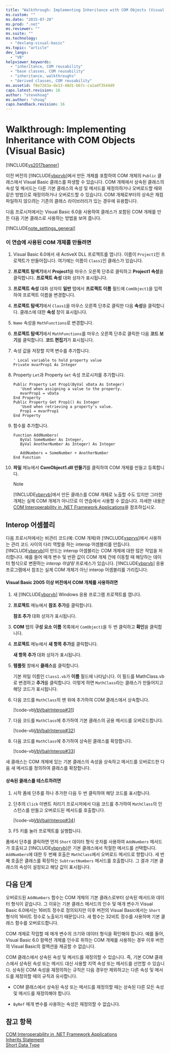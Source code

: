 ```yaml
---
title: "Walkthrough: Implementing Inheritance with COM Objects (Visual Basic) | Microsoft Docs"
ms.custom: ""
ms.date: "2015-07-20"
ms.prod: ".net"
ms.reviewer: ""
ms.suite: ""
ms.technology: 
  - "devlang-visual-basic"
ms.topic: "article"
dev_langs: 
  - "VB"
helpviewer_keywords: 
  - "inheritance, COM reusability"
  - "base classes, COM reusability"
  - "inheritance, walkthroughs"
  - "derived classes, COM reusability"
ms.assetid: f8e7263a-de13-48d1-b67c-ca1adf3544d9
caps.latest.revision: 16
author: "stevehoag"
ms.author: "shoag"
caps.handback.revision: 16
---
```

# Walkthrough: Implementing Inheritance with COM Objects (Visual Basic)
[!INCLUDE[vs2017banner](../../../visual-basic/developing-apps/includes/vs2017banner.md)]

이전 버전의 [!INCLUDE[vbprvb](../../../csharp/programming-guide/concepts/linq/includes/vbprvb-md.md)]에서 만든 개체를 포함하여 COM 개체의 `Public` 클래스에서 Visual Basic 클래스를 파생할 수 있습니다.  COM 개체에서 상속된 클래스의 속성 및 메서드는 다른 기본 클래스의 속성 및 메서드를 재정의하거나 오버로드할 때와 같은 방법으로 재정의하거나 오버로드할 수 있습니다.  COM 개체로부터의 상속은 재컴파일하지 않으려는 기존의 클래스 라이브러리가 있는 경우에 유용합니다.  
  
 다음 프로시저에서는 Visual Basic 6.0을 사용하여 클래스가 포함된 COM 개체를 만든 다음 기본 클래스로 사용하는 방법을 보여 줍니다.  
  
 [!INCLUDE[note_settings_general](../../../csharp/language-reference/compiler-messages/includes/note-settings-general-md.md)]  
  
### 이 연습에 사용된 COM 개체를 만들려면  
  
1.  Visual Basic 6.0에서 새 ActiveX DLL 프로젝트를 엽니다.  이름이 `Project1`인 프로젝트가 만들어집니다.  여기에는 이름이 `Class1`인 클래스가 있습니다.  
  
2.  **프로젝트 탐색기**에서 **Project1**을 마우스 오른쪽 단추로 클릭하고 **Project1 속성**을 클릭합니다.  **프로젝트 속성** 대화 상자가 표시됩니다.  
  
3.  **프로젝트 속성** 대화 상자의 **일반** 탭에서 **프로젝트 이름** 필드에 `ComObject1`을 입력하여 프로젝트 이름을 변경합니다.  
  
4.  **프로젝트 탐색기**에서 `Class1`을 마우스 오른쪽 단추로 클릭한 다음 **속성**을 클릭합니다.  클래스에 대한 **속성** 창이 표시됩니다.  
  
5.  `Name` 속성을 `MathFunctions`로 변경합니다.  
  
6.  **프로젝트 탐색기**에서 `MathFunctions`를 마우스 오른쪽 단추로 클릭한 다음 **코드 보기**를 클릭합니다.  **코드 편집기**가 표시됩니다.  
  
7.  속성 값을 저장할 지역 변수를 추가합니다.  
  
    ```  
    ' Local variable to hold property value  
    Private mvarProp1 As Integer  
    ```  
  
8.  Property `Let`과 Property `Get` 속성 프로시저를 추가합니다.  
  
    ```  
    Public Property Let Prop1(ByVal vData As Integer)  
       'Used when assigning a value to the property.  
       mvarProp1 = vData  
    End Property  
    Public Property Get Prop1() As Integer  
       'Used when retrieving a property's value.  
       Prop1 = mvarProp1  
    End Property  
    ```  
  
9. 함수를 추가합니다.  
  
    ```  
    Function AddNumbers(   
       ByVal SomeNumber As Integer,   
       ByVal AnotherNumber As Integer) As Integer  
  
       AddNumbers = SomeNumber + AnotherNumber  
    End Function  
    ```  
  
10. **파일** 메뉴에서 **ComObject1.dll 만들기**를 클릭하여 COM 개체를 만들고 등록합니다.  
  
    > [!NOTE]
    >  [!INCLUDE[vbprvb](../../../csharp/programming-guide/concepts/linq/includes/vbprvb-md.md)]에서 만든 클래스를 COM 개체로 노출할 수도 있지만 그러한 개체는 실제 COM 개체가 아니므로 이 연습에서 사용할 수 없습니다.  자세한 내용은 [COM Interoperability in .NET Framework Applications](../../../visual-basic/programming-guide/com-interop/com-interoperability-in-net-framework-applications.md)을 참조하십시오.  
  
## Interop 어셈블리  
 다음 프로시저에서는 비관리 코드\(예: COM 개체\)와 [!INCLUDE[vsprvs](../../../csharp/includes/vsprvs-md.md)]에서 사용하는 관리 코드 사이의 다리 역할을 하는 interop 어셈블리를 만듭니다.  [!INCLUDE[vbprvb](../../../csharp/programming-guide/concepts/linq/includes/vbprvb-md.md)]이 만드는 interop 어셈블리는 COM 개체에 대한 많은 작업을 처리합니다. 예를 들어 매개 변수 및 반환 값이 COM 개체 간에 이동할 때 해당하는 데이터 형식으로 변환하는 *interop 마샬링* 프로세스가 있습니다.  [!INCLUDE[vbprvb](../../../csharp/programming-guide/concepts/linq/includes/vbprvb-md.md)] 응용 프로그램에서 참조는 실제 COM 개체가 아닌 interop 어셈블리를 가리킵니다.  
  
#### Visual Basic 2005 이상 버전에서 COM 개체를 사용하려면  
  
1.  새 [!INCLUDE[vbprvb](../../../csharp/programming-guide/concepts/linq/includes/vbprvb-md.md)] Windows 응용 프로그램 프로젝트를 엽니다.  
  
2.  **프로젝트** 메뉴에서 **참조 추가**를 클릭합니다.  
  
     **참조 추가** 대화 상자가 표시됩니다.  
  
3.  **COM** 탭의 **구성 요소 이름** 목록에서 `ComObject1`을 두 번 클릭하고 **확인**을 클릭합니다.  
  
4.  **프로젝트** 메뉴에서 **새 항목 추가**를 클릭합니다.  
  
     **새 항목 추가** 대화 상자가 표시됩니다.  
  
5.  **템플릿** 창에서 **클래스**를 클릭합니다.  
  
     기본 파일 이름인 `Class1.vb`가 **이름** 필드에 나타납니다.  이 필드를 MathClass.vb로 변경하고 **추가**를 클릭합니다.  이렇게 하면 `MathClass`라는 클래스가 만들어지고 해당 코드가 표시됩니다.  
  
6.  다음 코드를 `MathClass`의 맨 위에 추가하여 COM 클래스에서 상속합니다.  
  
     [!code-vb[VbVbalrInterop#31](../../../visual-basic/programming-guide/com-interop/codesnippet/visualbasic/vbvbalrinterop/Class1.vb#31)]  
  
7.  다음 코드를 `MathClass`에 추가하여 기본 클래스의 공용 메서드를 오버로드합니다.  
  
     [!code-vb[VbVbalrInterop#32](../../../visual-basic/programming-guide/com-interop/codesnippet/visualbasic/vbvbalrinterop/Class1.vb#32)]  
  
8.  다음 코드를 `MathClass`에 추가하여 상속된 클래스를 확장합니다.  
  
     [!code-vb[VbVbalrInterop#33](../../../visual-basic/programming-guide/com-interop/codesnippet/visualbasic/vbvbalrinterop/Class1.vb#33)]  
  
 새 클래스는 COM 개체에 있는 기본 클래스의 속성을 상속하고 메서드를 오버로드한 다음 새 메서드를 정의하여 클래스를 확장합니다.  
  
#### 상속된 클래스를 테스트하려면  
  
1.  시작 폼에 단추를 하나 추가한 다음 두 번 클릭하여 해당 코드를 표시합니다.  
  
2.  단추의 `Click` 이벤트 처리기 프로시저에서 다음 코드를 추가하여 `MathClass`의 인스턴스를 만들고 오버로드된 메서드를 호출합니다.  
  
     [!code-vb[VbVbalrInterop#34](../../../visual-basic/programming-guide/com-interop/codesnippet/visualbasic/vbvbalrinterop/Class1.vb#34)]  
  
3.  F5 키를 눌러 프로젝트를 실행합니다.  
  
 폼에서 단추를 클릭하면 먼저 `Short` 데이터 형식 숫자를 사용하여 `AddNumbers` 메서드가 호출되고 [!INCLUDE[vbprvb](../../../csharp/programming-guide/concepts/linq/includes/vbprvb-md.md)]은 기본 클래스에서 적절한 메서드를 선택합니다.  `AddNumbers`에 대한 두 번째 호출은 `MathClass`에서 오버로드 메서드로 향합니다.  세 번째 호출은 클래스를 확장하는 `SubtractNumbers` 메서드를 호출합니다.  그 결과 기본 클래스의 속성이 설정되고 해당 값이 표시됩니다.  
  
## 다음 단계  
 오버로드된 `AddNumbers` 함수는 COM 개체의 기본 클래스로부터 상속된 메서드와 데이터 형식이 같습니다.  그 이유는 기본 클래스 메서드의 인수 및 매개 변수가 Visual Basic 6.0에서는 16비트 정수로 정의되지만 이후 버전의 Visual Basic에서는 `Short` 형식의 16비트 정수로 노출되기 때문입니다.  새 함수는 32비트 정수를 사용하며 기본 클래스 함수를 오버로드합니다.  
  
 COM 개체로 작업할 때 매개 변수의 크기와 데이터 형식을 확인해야 합니다.  예를 들어, Visual Basic 6.0 컬렉션 개체를 인수로 취하는 COM 개체를 사용하는 경우 이후 버전의 Visual Basic의 컬렉션을 제공할 수 없습니다.  
  
 COM 클래스에서 상속된 속성 및 메서드를 재정의할 수 있습니다. 즉, 기본 COM 클래스에서 상속된 속성 또는 메서드 대신 사용할 지역 속성 또는 메서드를 선언할 수 있습니다.  상속된 COM 속성을 재정의하는 규칙은 다음 경우만 제외하고는 다른 속성 및 메서드를 재정의할 때의 규칙과 유사합니다.  
  
-   COM 클래스에서 상속된 속성 또는 메서드를 재정의할 때는 상속된 다른 모든 속성 및 메서드를 재정의해야 합니다.  
  
-   `ByRef` 매개 변수를 사용하는 속성은 재정의할 수 없습니다.  
  
## 참고 항목  
 [COM Interoperability in .NET Framework Applications](../../../visual-basic/programming-guide/com-interop/com-interoperability-in-net-framework-applications.md)   
 [Inherits Statement](../../../visual-basic/language-reference/statements/inherits-statement.md)   
 [Short Data Type](../../../visual-basic/language-reference/data-types/short-data-type.md)
